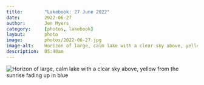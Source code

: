 ```yaml
---
title:        "Lakebook: 27 June 2022"
date:         2022-06-27
author:       Jen Myers
category:     [photos, lakebook]
layout:       photo
image:        photos/2022-06-27.jpg
image-alt:    Horizon of large, calm lake with a clear sky above, yellow from the sunrise fading up in blue
description:  05:40am
---
```


<div><img alt="Horizon of large, calm lake with a clear sky above, yellow from the sunrise fading up in blue" src="{{ site.baseurl }}/images/photos/2022-06-27.jpg" /></div>
